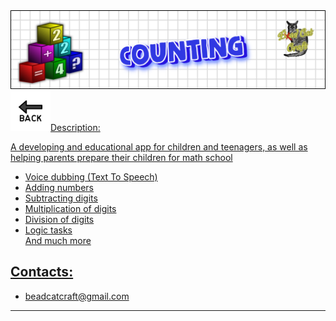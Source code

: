<img src="images/chytalochka_topper.png">
<a href="https://beadcat.github.io/"><img src="images/btn_back.png" alt="Drawing" style="width: 64px;></a>
<br>
# Counting

_**Educational application for children, preparing for school**_
  
## Description:

  A developing and educational app for children and teenagers, as well as helping parents prepare their children for math school
- Voice dubbing (Text To Speech)
- Adding numbers
- Subtracting digits
- Multiplication of digits
- Division of digits
- Logic tasks<br>
And much more






## Contacts:
- beadcatcraft@gmail.com

----
